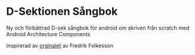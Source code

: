 # D-Sektionen Sångbok
Ny och förbättrad D-sek sångbok för android om skriven från scratch med Android Architecture Components

inspirerad av [orginalet](https://github.com/FredrikFolkesson/D-Sek-Sjungbok) av Fredrik Folkesson
